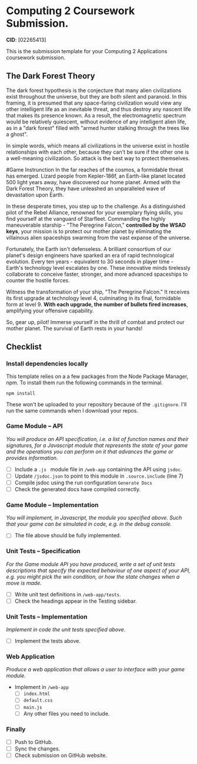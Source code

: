 # Computing 2 Coursework Submission.
**CID**: [02265413]

This is the submission template for your Computing 2 Applications coursework submission.


## The Dark Forest Theory
The dark forest hypothesis is the conjecture that many alien civilizations exist throughout the universe, but they are both silent and paranoid. In this framing, it is presumed that any space-faring civilization would view any other intelligent life as an inevitable threat, and thus destroy any nascent life that makes its presence known. As a result, the electromagnetic spectrum would be relatively quiescent, without evidence of any intelligent alien life, as in a "dark forest" filled with "armed hunter stalking through the trees like a ghost".

In simple words, which means all civilizations in the universe exist in hostile relationships with each other, because they can't be sure if the other one is a well-meaning civilization. So attack is the best way to protect themselves.

#Game Instrunction
In the far reaches of the cosmos, a formidable threat has emerged. Lizard people from Kepler-186f, an Earth-like planet located 500 light years away, have discovered our home planet. Armed with the Dark Forest Theory, they have unleashed an unparalleled wave of devastation upon Earth.

In these desperate times, you step up to the challenge. As a distinguished pilot of the Rebel Alliance, renowned for your exemplary flying skills, you find yourself at the vanguard of Starfleet. Commanding the highly maneuverable starship - "The Peregrine Falcon," **controlled by the WSAD keys**, your mission is to protect our mother planet by eliminating the villainous alien spaceships swarming from the vast expanse of the universe.

Fortunately, the Earth isn't defenseless. A brilliant consortium of our planet's design engineers have sparked an era of rapid technological evolution. Every ten years - equivalent to 30 seconds in player time - Earth's technology level escalates by one. These innovative minds tirelessly collaborate to conceive faster, stronger, and more advanced spaceships to counter the hostile forces.

Witness the transformation of your ship, "The Peregrine Falcon." It receives its first upgrade at technology level 4, culminating in its final, formidable form at level 9. **With each upgrade, the number of bullets fired increases**, amplifying your offensive capability.

So, gear up, pilot! Immerse yourself in the thrill of combat and protect our mother planet. The survival of Earth rests in your hands!




## Checklist
### Install dependencies locally
This template relies on a a few packages from the Node Package Manager, npm.
To install them run the following commands in the terminal.
```properties
npm install
```
These won't be uploaded to your repository because of the `.gitignore`.
I'll run the same commands when I download your repos.

### Game Module – API
*You will produce an API specification, i.e. a list of function names and their signatures, for a Javascript module that represents the state of your game and the operations you can perform on it that advances the game or provides information.*

- [ ] Include a `.js ` module file in `/web-app` containing the API using `jsdoc`.
- [ ] Update `/jsdoc.json` to point to this module in `.source.include` (line 7)
- [ ] Compile jsdoc using the run configuration `Generate Docs`
- [ ] Check the generated docs have compiled correctly.

### Game Module – Implementation
*You will implement, in Javascript, the module you specified above. Such that your game can be simulated in code, e.g. in the debug console.*

- [ ] The file above should be fully implemented.

### Unit Tests – Specification
*For the Game module API you have produced, write a set of unit tests descriptions that specify the expected behaviour of one aspect of your API, e.g. you might pick the win condition, or how the state changes when a move is made.*

- [ ] Write unit test definitions in `/web-app/tests`.
- [ ] Check the headings appear in the Testing sidebar.

### Unit Tests – Implementation
*Implement in code the unit tests specified above.*

- [ ] Implement the tests above.

### Web Application
*Produce a web application that allows a user to interface with your game module.*

- Implement in `/web-app`
  - [ ] `index.html`
  - [ ] `default.css`
  - [ ] `main.js`
  - [ ] Any other files you need to include.

### Finally
- [ ] Push to GitHub.
- [ ] Sync the changes.
- [ ] Check submission on GitHub website.
